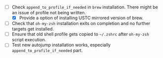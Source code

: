 - [ ] Check `append_to_profile_if_needed` in `brew` installation. There might be an issue of profile not being written.
    - [x] Provide a option of installing USTC mirrored version of brew.
- [ ] Check that `oh-my-zsh` installation exits on completion and no further targets get installed.
- [ ] Ensure that old shell profile gets copied to `~/.zshrc` after `oh-my-zsh` script execution.
- [ ] Test new autojump installation works, especially `append_to_profile_if_needed` part.